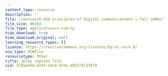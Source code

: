 ```yaml
---
content_type: resource
description: ''
file: /courses/6-450-principles-of-digital-communications-i-fall-2006/578ae4d9474354c487de695374135479_vulw9qGXbH0.vtt
file_size: 96193
file_type: application/x-subrip
hide_download: true
hide_download_original: null
learning_resource_types: []
license: https://creativecommons.org/licenses/by-nc-sa/4.0/
ocw_type: OCWFile
resourcetype: Other
title: 3play caption file
uid: 578ae4d9-4743-54c4-87de-695374135479
---
```

